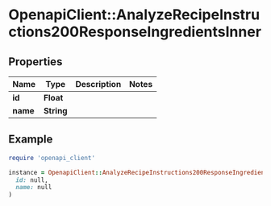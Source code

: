 # OpenapiClient::AnalyzeRecipeInstructions200ResponseIngredientsInner

## Properties

| Name | Type | Description | Notes |
| ---- | ---- | ----------- | ----- |
| **id** | **Float** |  |  |
| **name** | **String** |  |  |

## Example

```ruby
require 'openapi_client'

instance = OpenapiClient::AnalyzeRecipeInstructions200ResponseIngredientsInner.new(
  id: null,
  name: null
)
```


